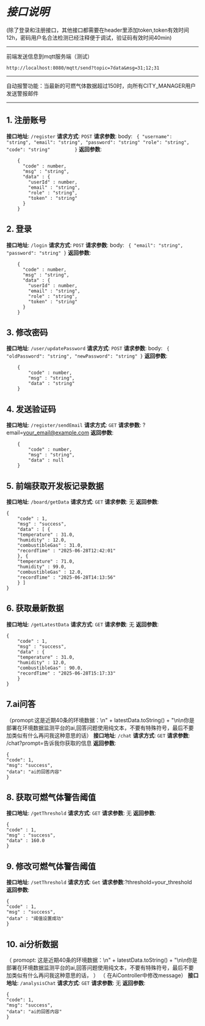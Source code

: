 # ***接口说明***
(除了登录和注册接口，其他接口都需要在header里添加token,token有效时间12h，密码用户名合法检测已经注释便于调试，验证码有效时间40min)
***
前端发送信息到mqtt服务端（测试）
```
http://localhost:8080/mqtt/send?topic=7data&msg=31;12;31
```
***
自动报警功能：当最新的可燃气体数据超过150时，向所有CITY_MANAGER用户发送警报邮件
***
## 1. 注册账号
**接口地址**: `/register`
**请求方式**: `POST`
**请求参数**:
    body:
        ```
        {
            "username": "string",
            "email": "string",
            "password": "string"
            "role": "string",
            "code": "string"        
        }```
**返回参数**:

        {
          "code" : number,
          "msg" : "string",
          "data" : {
            "userId" : number,
            "email" : "string",
            "role" : "string",
            "token" : "string"
          }
        }
        
## 2. 登录
**接口地址**: `/login`
**请求方式**: `POST`
**请求参数**:
    body:
        ```
        {
            "email": "string",
            "password": "string"
        }```
**返回参数**:

        {
          "code" : number,
          "msg" : "string",
          "data" : {
            "userId" : number,
            "email" : "string",
            "role" : "string",
            "token" : "string"
          }
        }
        
## 3. 修改密码
**接口地址**: `/user/updatePassword`
**请求方式**: `POST`
**请求参数**:
    body:
        ```
        {
            "oldPassword": "string",
            "newPassword": "string"
        }```
**返回参数**:
        
        {
            "code" : number,
            "msg" : "string",
            "data" : "string"
        }

## 4. 发送验证码
**接口地址**: `/register/sendEmail`
**请求方式**: `GET`
**请求参数**: ?email=your_email@example.com
**返回参数**: 

        {
            "code" : number,
            "msg" : "string",
            "data" : null
        }

## 5. 前端获取开发板记录数据
**接口地址**: `/board/getData`
**请求方式**: `GET`
**请求参数**: 无
**返回参数**:

    {
        "code" : 1,
        "msg" : "success",
        "data" : [ {
        "temperature" : 31.0,
        "humidity" : 12.0,
        "combustibleGas" : 31.0,
        "recordTime" : "2025-06-28T12:42:01"
        }, {
        "temperature" : 71.0,
        "humidity" : 99.0,
        "combustibleGas" : 12.0,
        "recordTime" : "2025-06-28T14:13:56"
        } ]
    }
## 6. 获取最新数据
**接口地址**: `/getLatestData`
**请求方式**: `GET`
**请求参数**: 无
**返回参数**:

    {
        "code" : 1,
        "msg" : "success",
        "data" : {
        "temperature" : 31.0,
        "humidity" : 12.0,
        "combustibleGas" : 90.0,
        "recordTime" : "2025-06-28T15:17:33"
        }
    }
## 7.ai问答
（promopt:这是近期40条的环境数据：\n" + latestData.toString() + "\n\n你是部署在环境数据监测平台的ai,回答问题使用纯文本，不要有特殊符号，最后不要加类似有什么再问我这种意思的话）
**接口地址**: `/chat`
**请求方式**: `GET`
**请求参数**: /chat?prompt=告诉我你获取的信息
**返回参数**:

    {
    "code": 1,
    "msg": "success",
    "data": "ai的回答内容"
    }

## 8. 获取可燃气体警告阈值
**接口地址**: `/getThreshold`
**请求方式**: `GET`
**请求参数**: 无
**返回参数**:

    {
    "code" : 1,
    "msg" : "success",
    "data" : 160.0
    }

## 9. 修改可燃气体警告阈值
**接口地址**: `/setThreshold`
**请求方式**: `Get`
**请求参数**:?threshold=your_threshold
**返回参数**:

    {
    "code" : 1,
    "msg" : "success",
    "data" : "阈值设置成功"
    }

## 10. ai分析数据
（ promopt: 这是近期40条的环境数据：\n" + latestData.toString() + "\n\n你是部署在环境数据监测平台的ai,回答问题使用纯文本，不要有特殊符号，最后不要加类似有什么再问我这种意思的话， ）
（ 在AiController中修改message）
**接口地址**: `/analysisChat`
**请求方式**: `GET`
**请求参数**: 无
**返回参数**:

    {
    "code": 1,
    "msg": "success",
    "data": "ai的回答内容"
    }


    